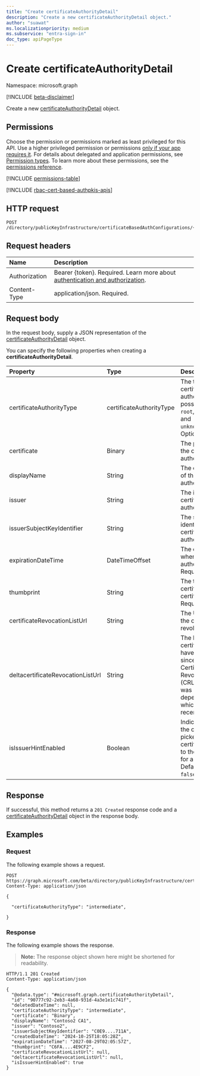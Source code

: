 ```yaml
---
title: "Create certificateAuthorityDetail"
description: "Create a new certificateAuthorityDetail object."
author: "suawat"
ms.localizationpriority: medium
ms.subservice: "entra-sign-in"
doc_type: apiPageType
---
```


# Create certificateAuthorityDetail

Namespace: microsoft.graph

[!INCLUDE [beta-disclaimer](../../includes/beta-disclaimer.md)]

Create a new [certificateAuthorityDetail](../resources/certificateauthoritydetail.md) object.

## Permissions

Choose the permission or permissions marked as least privileged for this API. Use a higher privileged permission or permissions [only if your app requires it](/graph/permissions-overview#best-practices-for-using-microsoft-graph-permissions). For details about delegated and application permissions, see [Permission types](/graph/permissions-overview#permission-types). To learn more about these permissions, see the [permissions reference](/graph/permissions-reference).

<!-- {
  "blockType": "permissions",
  "name": "certificatebasedauthpki-post-certificateauthorities-permissions"
}
-->
[!INCLUDE [permissions-table](../includes/permissions/certificatebasedauthpki-post-certificateauthorities-permissions.md)]

[!INCLUDE [rbac-cert-based-authpkis-apis](../includes/rbac-for-apis/rbac-cert-based-authpkis-apis.md)]

## HTTP request

<!-- {
  "blockType": "ignored"
}
-->
``` http
POST /directory/publicKeyInfrastructure/certificateBasedAuthConfigurations/{certificateBasedAuthPkiId}/certificateAuthorities
```

## Request headers

|Name|Description|
|:---|:---|
|Authorization|Bearer {token}. Required. Learn more about [authentication and authorization](/graph/auth/auth-concepts).|
|Content-Type|application/json. Required.|

## Request body

In the request body, supply a JSON representation of the [certificateAuthorityDetail](../resources/certificateauthoritydetail.md) object.

You can specify the following properties when creating a **certificateAuthorityDetail**.

|Property|Type|Description|
|:---|:---|:---|
|certificateAuthorityType|certificateAuthorityType|The type of certificate authority. The possible values are: `root`, `intermediate`, and `unknownFutureValue`. Optional.|
|certificate|Binary|The public key of the certificate authority. Required.|
|displayName|String|The display name of the certificate authority. Optional.|
|issuer|String| The issuer of the certificate authority. Optional.|
|issuerSubjectKeyIdentifier|String|The subject key identifier of certificate authority. Optional.|
|expirationDateTime|DateTimeOffset|The date and time when the certificate authority expires. Required.|
|thumbprint|String|The thumbprint of certificate authority certificate. Required.|
|certificateRevocationListUrl|String| The URL to check if the certificate is revoked. Optional.|
|deltacertificateRevocationListUrl|String|The list of certificates that have been revoked since the last Certificate Revocation List (CRL) or Delta CRL was published, depending on which is most recent. Optional.|
|isIssuerHintEnabled|Boolean|Indicates whether the certificate picker presents the certificate authority to the user to use for authentication. Default value is `false`. Optional.|



## Response

If successful, this method returns a `201 Created` response code and a [certificateAuthorityDetail](../resources/certificateauthoritydetail.md) object in the response body.

## Examples

### Request

The following example shows a request.
<!-- {
  "blockType": "request",
  "name": "create_certificateauthoritydetail_from_"
}
-->
``` http
POST https://graph.microsoft.com/beta/directory/publicKeyInfrastructure/certificateBasedAuthConfigurations/{certificateBasedAuthPkiId}/certificateAuthorities
Content-Type: application/json

{
 
  "certificateAuthorityType": "intermediate",
 
}
```


### Response

The following example shows the response.
>**Note:** The response object shown here might be shortened for readability.
<!-- {
  "blockType": "response",
  "truncated": true,
  "@odata.type": "microsoft.graph.certificateAuthorityDetail"
}
-->
``` http
HTTP/1.1 201 Created
Content-Type: application/json

{
  "@odata.type": "#microsoft.graph.certificateAuthorityDetail",
  "id": "90777c92-2eb3-4a68-931d-4a3e1e1c741f",
  "deletedDateTime": null,
  "certificateAuthorityType": "intermediate",
  "certificate": "Binary",
  "displayName": "Contoso2 CA1",
  "issuer": "Contoso2",
  "issuerSubjectKeyIdentifier": "C0E9....711A",
  "createdDateTime": "2024-10-25T18:05:28Z",
  "expirationDateTime": "2027-08-29T02:05:57Z",
  "thumbprint": "C6FA....4E9CF2",
  "certificateRevocationListUrl": null,
  "deltacertificateRevocationListUrl": null,
  "isIssuerHintEnabled": true
}
```

